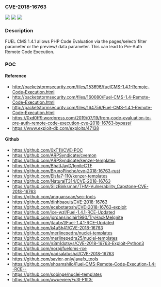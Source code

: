 ### [CVE-2018-16763](https://cve.mitre.org/cgi-bin/cvename.cgi?name=CVE-2018-16763)
![](https://img.shields.io/static/v1?label=Product&message=n%2Fa&color=blue)
![](https://img.shields.io/static/v1?label=Version&message=n%2Fa&color=blue)
![](https://img.shields.io/static/v1?label=Vulnerability&message=n%2Fa&color=brighgreen)

### Description

FUEL CMS 1.4.1 allows PHP Code Evaluation via the pages/select/ filter parameter or the preview/ data parameter. This can lead to Pre-Auth Remote Code Execution.

### POC

#### Reference
- http://packetstormsecurity.com/files/153696/fuelCMS-1.4.1-Remote-Code-Execution.html
- http://packetstormsecurity.com/files/160080/Fuel-CMS-1.4-Remote-Code-Execution.html
- http://packetstormsecurity.com/files/164756/Fuel-CMS-1.4.1-Remote-Code-Execution.html
- https://0xd0ff9.wordpress.com/2019/07/19/from-code-evaluation-to-pre-auth-remote-code-execution-cve-2018-16763-bypass/
- https://www.exploit-db.com/exploits/47138

#### Github
- https://github.com/0xT11/CVE-POC
- https://github.com/ARPSyndicate/cvemon
- https://github.com/ARPSyndicate/kenzer-templates
- https://github.com/BhattJayD/IgniteCTF
- https://github.com/BrunoPincho/cve-2018-16763-rust
- https://github.com/Elsfa7-110/kenzer-templates
- https://github.com/NaturalT314/CVE-2018-16763
- https://github.com/SlizBinksman/THM-Vulnerability_Capstone-CVE-2018-16763
- https://github.com/anquanscan/sec-tools
- https://github.com/dinhbaouit/CVE-2018-16763
- https://github.com/ecebotarosh/CVE-2018-16763-exploit
- https://github.com/ice-wzl/Fuel-1.4.1-RCE-Updated
- https://github.com/jordansinclair1990/TryHackMeIgnite
- https://github.com/jtaubs1/Fuel-1.4.1-RCE-Updated
- https://github.com/k4u5h41/CVE-2018-16763
- https://github.com/merlinepedra/nuclei-templates
- https://github.com/merlinepedra25/nuclei-templates
- https://github.com/n3m1dotsys/CVE-2018-16763-Exploit-Python3
- https://github.com/noraj/fuelcms-rce
- https://github.com/padsalatushal/CVE-2018-16763
- https://github.com/savior-only/javafx_tools
- https://github.com/shoamshilo/Fuel-CMS-Remote-Code-Execution-1.4--RCE--
- https://github.com/sobinge/nuclei-templates
- https://github.com/uwueviee/Fu3l-F1lt3r

